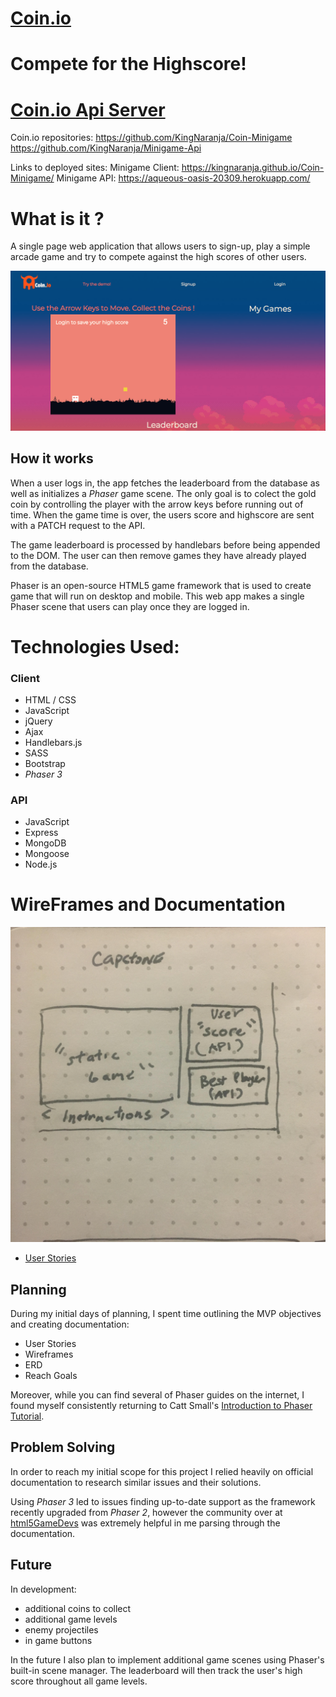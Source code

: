 # [Coin.io](https://kingnaranja.github.io/Coin-Minigame/) 

# Compete for the Highscore!

# [Coin.io Api Server](https://github.com/KingNaranja/Minigame-Api)

Coin.io repositories:
https://github.com/KingNaranja/Coin-Minigame 
https://github.com/KingNaranja/Minigame-Api

Links to deployed sites: 
Minigame Client: https://kingnaranja.github.io/Coin-Minigame/
Minigame API: https://aqueous-oasis-20309.herokuapp.com/

# What is it ?
A single page web application that allows users to sign-up, play a simple arcade game and try to compete against the high scores of other users.


![Coin.io Demo Gameplay](./public/coin_demo.png)


## How it works
When a user logs in, the app fetches the leaderboard from the database as well as initializes a *Phaser* game scene. The only goal is to colect the gold coin by controlling the player with the arrow keys before running out of time. When the game time is over, the users score and highscore are sent with a PATCH request to the API. 

The game leaderboard is processed by handlebars before being appended to the DOM. The user can then remove games they have already played from the database.

Phaser is an open-source HTML5 game framework that is used to create game that will run 
on desktop and mobile. This web app makes a single Phaser scene that users can play once they are logged in.


# Technologies Used:
### Client
 * HTML / CSS
 * JavaScript
 * jQuery
 * Ajax
 * Handlebars.js
 * SASS
 * Bootstrap
 * *Phaser 3*

### API
* JavaScript
* Express
* MongoDB
* Mongoose
* Node.js

# WireFrames and Documentation

![Coin.io Wireframes](./public/coin_io_wireframe.jpg)

* [User Stories](https://imgur.com/dAujhg4)


## Planning
During my initial days of planning, I spent time outlining the MVP objectives and 
creating documentation:
 * User Stories
 * Wireframes
 * ERD
 * Reach Goals

Moreover, while you can find several of Phaser guides on the internet, I found myself consistently returning to Catt Small's [Introduction to Phaser Tutorial](https://www.youtube.com/watch?v=T9kOFSFvgKc).

 ## Problem Solving
In order to reach my initial scope for this project I relied heavily on official documentation to research similar issues and their solutions.

Using *Phaser 3* led to issues finding up-to-date support as the framework recently upgraded from *Phaser 2*, however the community over at [html5GameDevs](http://www.html5gamedevs.com/) was extremely helpful in me parsing through the documentation.

## Future
In development:
- additional coins to collect
- additional game levels 
- enemy projectiles 
- in game buttons 

In the future I also plan to implement additional game scenes using Phaser's built-in scene manager. The leaderboard will then track the user's high score throughout all game levels.
